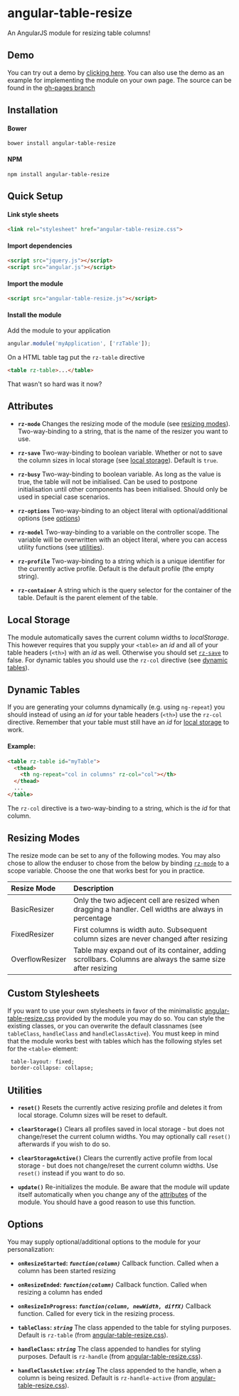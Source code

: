 # angular-table-resize
An AngularJS module for resizing table columns!

## Demo
You can try out a demo by [clicking here](https://tympanix.github.io/angular-table-resize/). You can also use the demo as an example for implementing the module on your own page. The source can be found in the [gh-pages branch](https://github.com/Tympanix/angular-table-resize/tree/gh-pages)

## Installation
#### Bower
```
bower install angular-table-resize
```
#### NPM
```
npm install angular-table-resize
```

## Quick Setup
#### Link style sheets
```html
<link rel="stylesheet" href="angular-table-resize.css">
```

#### Import dependencies
```html
<script src="jquery.js"></script>
<script src="angular.js"></script>
```

#### Import the module
```html
<script src="angular-table-resize.js"></script>
```

#### Install the module
Add the module to your application
```javascript
angular.module('myApplication', ['rzTable']);
```

On a HTML table tag put the `rz-table` directive
```html
<table rz-table>...</table>
```

That wasn't so hard was it now?

## Attributes
* **`rz-mode`**
  Changes the resizing mode of the module (see [resizing modes](#resizing-modes)). Two-way-binding to a string, that is the name of the resizer you want to use.
  
* **`rz-save`**
  Two-way-binding to boolean variable. Whether or not to save the column sizes in local storage (see [local storage](#local-storage)). Default is `true`.
  
* **`rz-busy`**
  Two-way-binding to boolean variable. As long as the value is true, the table will not be initialised. Can be used to postpone initialisation until other components has been initialised. Should only be used in special case scenarios.
  
* **`rz-options`**
  Two-way-binding to an object literal with optional/additional options (see [options](#options))
  
* **`rz-model`**
  Two-way-binding to a variable on the controller scope. The variable will be overwritten with an object literal, where you can access utility functions (see [utilities](#utilities)).
  
* **`rz-profile`**
  Two-way-binding to a string which is a unique identifier for the currently active profile. Default is the default profile (the empty string).
  
* **`rz-container`**
  A string which is the query selector for the container of the table. Default is the parent element of the table.
  
## Local Storage
The module automatically saves the current column widths to *localStorage*. This however requires that you supply your `<table>` an *id* and all of your table headers (`<th>`) with an *id* as well. Otherwise you should set [`rz-save`](#rz-save) to false. For dynamic tables you should use the `rz-col` directive (see [dynamic tables](#dynamic-tables)).

## Dynamic Tables
If you are generating your columns dynamically (e.g. using `ng-repeat`) you should instead of using an *id* for your table headers (`<th>`) use the `rz-col` directive. Remember that your table must still have an *id* for [local storage](#local-storage) to work.

#### Example:
```html
<table rz-table id="myTable">
  <thead>
    <th ng-repeat="col in columns" rz-col="col"></th>
  </thead>
  ...
</table>
```

The `rz-col` directive is a two-way-binding to a string, which is the *id* for that column.

## Resizing Modes
The resize mode can be set to any of the following modes. You may also chose to allow the enduser to chose from the below by binding [`rz-mode`](#rz-mode) to a scope variable. Choose the one that works best for you in practice.

| Resize Mode       | Description          |
| :---------------- |:--------------|
| BasicResizer      | Only the two adjecent cell are resized when dragging a handler. Cell widths are always in percentage          |
| FixedResizer      | First columns is width auto. Subsequent column sizes are never changed after resizing                         |
| OverflowResizer   | Table may expand out of its container, adding scrollbars. Columns are always the same size after resizing     |

## Custom Stylesheets
If you want to use your own stylesheets in favor of the minimalistic [angular-table-resize.css](dist/angular-table-resize.css) provided by the module you may do so. You can style the existing classes, or you can overwrite the default classnames (see `tableClass`, `handleClass` and `handleClassActive`). You must keep in mind that the module works best with tables which has the following styles set for the `<table>` element:
```css
 table-layout: fixed;
 border-collapse: collapse;
```

## Utilities  
* **`reset()`**
  Resets the currently active resizing profile and deletes it from local storage. Column sizes will be reset to default.
  
* **`clearStorage()`**
  Clears all profiles saved in local storage - but does not change/reset the current column widths. You may optionally call `reset()` afterwards if you wish to do so.
  
* **`clearStorageActive()`**
  Clears the currently active profile from local storage - but does not change/reset the current column widths. Use `reset()` instead if you want to do so.

* **`update()`**
  Re-initializes the module. Be aware that the module will update itself automatically when you change any of the [attributes](#attributes) of the module. You should have a good reason to use this function.

## Options
You may supply optional/additional options to the module for your personalization:

* **`onResizeStarted`: *`function(column)`***
  Callback function. Called when a column has been started resizing
  
* **`onResizeEnded`: *`function(column)`***
  Callback function. Called when resizing a column has ended
  
* **`onResizeInProgress`: *`function(column, newWidth, diffX)`***
  Callback function. Called for every tick in the resizing process.
  
* **`tableClass`: *`string`***
  The class appended to the table for styling purposes. Default is `rz-table` (from [angular-table-resize.css](dist/angular-table-resize.css)).
  
* **`handleClass`: *`string`***
  The class appended to handles for styling purposes. Default is `rz-handle` (from [angular-table-resize.css](dist/angular-table-resize.css)).

* **`handleClassActive`: *`string`***
  The class appended to the handle, when a column is being resized. Default is `rz-handle-active` (from [angular-table-resize.css](dist/angular-table-resize.css)).
